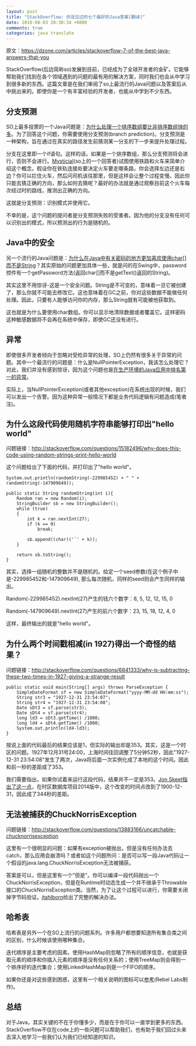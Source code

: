 ```yaml
---
layout: post
title: "StackOverflow: 你没见过的七个最好的Java答案[翻译]"
date: 2016-08-03 20:30:34 +0800
comments: true
categories: java translate
---
```


原文：<https://dzone.com/articles/stackoverflow-7-of-the-best-java-answers-that-you>

StackOverflow(后边简称so)发展到目前，已经成为了全球开发者的金矿。它能够帮助我们找到在各个领域遇到的问题的最有用的解决方案，同时我们也会从中学习到很多新的东西。这篇文章是在我们审阅了so上最流行的Java问题以及答案后从中挑出来的。即使你是一个有丰富经验的开发者，也能从中学到不少东西。

<!--more-->

## 分支预测

SO上最多投票的一个Java问题是：[为什么处理一个排序数组要比非排序数组快的多](http://stackoverflow.com/questions/11227809/why-is-it-faster-to-process-a-sorted-array-than-an-unsorted-array)。为了回答这个问题，你需要使用分支预测(branch prediction)。分支预测是一种架构，旨在通过在真实的路径发生前猜测某一分支的下一步来提升处理过程。

分支在这里即一个if语句。这样的话，如果是一个排序数组，那么分支预测将会进行，否则不会进行。[Mysticial](http://stackoverflow.com/questions/11227809/why-is-it-faster-to-process-a-sorted-array-than-an-unsorted-array/11227902#11227902)(so上的一个回答者)试图使用铁路和火车来简单介绍这个概念。假设你在铁轨连接处要决定火车要走哪条路，你会选择左边还是右边？你可以拦住火车，然后问司机该往那里，但是这样会让整个过程变慢。因此你只能去猜正确的方向，那么如何去猜呢？最好的办法就是通过观察目前这个火车每次经过时的路线，推测出正确的方向。

这就是分支预测：识别模式并使用它。

不幸的是，这个问题的提问者是分支预测失败的受害者。因为他的分支没有任何可以识别出的模式，所以预测出的行为是随机的。

## Java中的安全

另一个流行的Java问题是：[为什么在Java中有关密码的地方更加喜欢使用char[]而不是String](http://stackoverflow.com/questions/8881291/why-is-char-preferred-over-string-for-passwords-in-java)？其实原始的问题更加具体一些，就是问的在Swing中，password控件有一个getPassword方法(返回char[]而不是getText()返回的String)。

其实这里不用惊讶-这是一个安全问题。String是不可变的，意味着一旦它被创建了，那么你就不可能去修改它。这也意味着在GC之前，你对这些数据不能做任何处理。因此，只要有人能够访问你的内存，那么String就有可能被他获取到。

这也就是为什么要使用char数组。你可以显示地清除数据或者覆盖它。这样密码这种敏感数据将不会再在系统中保存，即使GC还没有进行。

## 异常

即使很多开发者倾向于忽略对受检异常的处理，SO上仍然有很多关于异常的问题。其中一个最流行的问题是：什么是NullPointerException，我该怎么处理它？对此，我们并没有感到惊讶，因为这个问题也是[在生产环境的Java应用中排名第一的异常](http://blog.takipi.com/the-top-10-exceptions-types-in-production-java-applications-based-on-1b-events/)。

实际上，当NullPointerException(或者其他exception)在系统出现的时候，我们可以发出一个告警。因为这种异常一般情况下都是业务代码逻辑有问题造成(笔者注)。

## 为什么这段代码使用随机字符串能够打印出"hello world"

问题链接：<http://stackoverflow.com/questions/15182496/why-does-this-code-using-random-strings-print-hello-world>

这个问题给出了下面的代码，并打印出了"hello world"。

	System.out.println(randomString(-229985452) + " " + randomString(-147909649));
	
	public static String randomString(int i){
	    Random ran = new Random(i);
	    StringBuilder sb = new StringBuilder();
	    while (true)
	    {
	        int k = ran.nextInt(27);
	        if (k == 0)
	            break;

	        sb.append((char)('`' + k));
	    }

	    return sb.toString();
	}
	
其实，选择一组随机的整数并不是随机的。给定一个seed参数(在这个例子中是-229985452和-147909649), 那么每次随机，同样的seed则会产生同样的输出。

Random(-229985452).nextInt(27)产生的钱六个数字：8, 5, 12, 12, 15, 0

Random(-147909649).nextInt(27)产生的前六个数字：23, 15, 18, 12, 4, 0

这样，最终输出的就是"hello world"。

## 为什么两个时间戳相减(in 1927)得出一个奇怪的结果？

问题链接：<http://stackoverflow.com/questions/6841333/why-is-subtracting-these-two-times-in-1927-giving-a-strange-result>

	public static void main(String[] args) throws ParseException {
	    SimpleDateFormat sf = new SimpleDateFormat("yyyy-MM-dd HH:mm:ss");  
	    String str3 = "1927-12-31 23:54:07";  
	    String str4 = "1927-12-31 23:54:08";  
	    Date sDt3 = sf.parse(str3);  
	    Date sDt4 = sf.parse(str4);  
	    long ld3 = sDt3.getTime() /1000;  
	    long ld4 = sDt4.getTime() /1000;
	    System.out.println(ld4-ld3);
	}

按说上面的代码最后的结果应该是1，但实际的输出却是353。其实，这是一个时区的问题。1927年12月31号24:00，上海时间往回调整了5分钟52秒，因此"1927-12-31 23:54:08"发生了两次，Java将后面一次实例化成了本地的这个时间。因此和前一秒的差距成了353。

我们需要指出，如果你试着来运行这段代码，结果并不一定是353。[Jon Skeet指出了这一点](http://stackoverflow.com/a/6841479/5982245)，在时区数据库项目2014版中，这个改变的时间点改到了1900-12-31，因此成了344秒的差距。

## 无法被捕获的ChuckNorrisException

问题链接：<http://stackoverflow.com/questions/13883166/uncatchable-chucknorrisexception>

这里有一个很明显的问题：如果有exception被抛出，但是没有任何办法去catch，那么应用会崩溃吗？或者如这个问题所问：是否可以写一段Java代码让一个假设的java.lang.ChuckNorrisException无法被捕获。

答案是可以，但是这里有一个"但是"。你可以编译一段代码抛出一个ChuckNorrisException，但是在Runtime时动态生成一个并不继承于Throwable接口的ChuckNorrisException类。当然，为了让这个过程可以进行，你需要关闭掉字节码验证。[jtahlborn](http://stackoverflow.com/a/13883510/5982245)给出了完整的解决办法。

## 哈希表

哈希表是另外一个在SO上流行的问题系列。许多用户都想要知道所有集合类之间的区别，什么时候该使用哪种集合。

迭代顺序是主要考虑的因素。使用HashMap则忽略了所有的顺序信息，也就是获取元素的顺序和你插入元素的顺序是没有任何关系的；使用TreeMap则会得到一个排序好的迭代集合；使用LinkedHashMap则是一个FIFO的顺序。

如果你还是对这些感到困惑，这里有一个相关说明的图标可以[参考](http://zeroturnaround.com/wp-content/uploads/2016/04/Java-Collections-cheat-sheet.png)(Rebel Labs制作)。

## 总结

对于Java，其实关键的不在于你懂多少，而是在于你可以一直学到更多的东西。StackOverflow不仅在code上的一些问题可以帮助我们，也有助于我们回过头来去深入地学习一些我们认为我们已经知道的知识。